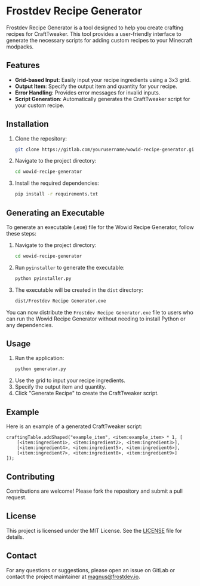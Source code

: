# Frostdev Recipe Generator

Frostdev Recipe Generator is a tool designed to help you create crafting recipes for CraftTweaker. This tool provides a user-friendly interface to generate the necessary scripts for adding custom recipes to your Minecraft modpacks.

## Features

- **Grid-based Input**: Easily input your recipe ingredients using a 3x3 grid.
- **Output Item**: Specify the output item and quantity for your recipe.
- **Error Handling**: Provides error messages for invalid inputs.
- **Script Generation**: Automatically generates the CraftTweaker script for your custom recipe.

## Installation

1. Clone the repository:
    ```sh
    git clone https://gitlab.com/yourusername/wowid-recipe-generator.git
    ```
2. Navigate to the project directory:
    ```sh
    cd wowid-recipe-generator
    ```
3. Install the required dependencies:
    ```sh
    pip install -r requirements.txt
    ```
## Generating an Executable

To generate an executable (.exe) file for the Wowid Recipe Generator, follow these steps:


1. Navigate to the project directory:
    ```sh
    cd wowid-recipe-generator
    ```

3. Run `pyinstaller` to generate the executable:
    ```sh
    python pyinstaller.py
    ```

4. The executable will be created in the `dist` directory:
    ```sh
    dist/Frostdev Recipe Generator.exe
    ```

You can now distribute the `Frostdev Recipe Generator.exe` file to users who can run the Wowid Recipe Generator without needing to install Python or any dependencies.

## Usage

1. Run the application:
    ```sh
    python generator.py
    ```
2. Use the grid to input your recipe ingredients.
3. Specify the output item and quantity.
4. Click "Generate Recipe" to create the CraftTweaker script.

## Example

Here is an example of a generated CraftTweaker script:

```zs
craftingTable.addShaped("example_item", <item:example_item> * 1, [
    [<item:ingredient1>, <item:ingredient2>, <item:ingredient3>],
    [<item:ingredient4>, <item:ingredient5>, <item:ingredient6>],
    [<item:ingredient7>, <item:ingredient8>, <item:ingredient9>]
]);
```

## Contributing

Contributions are welcome! Please fork the repository and submit a pull request.

## License

This project is licensed under the MIT License. See the [LICENSE](LICENSE) file for details.

## Contact

For any questions or suggestions, please open an issue on GitLab or contact the project maintainer at magnus@frostdev.io.

